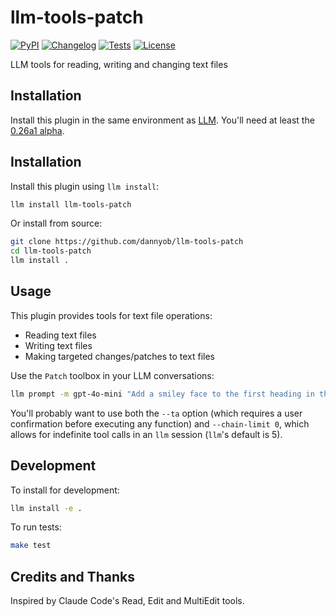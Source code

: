 # llm-tools-patch

[![PyPI](https://img.shields.io/pypi/v/llm-tools-patch.svg)](https://pypi.org/project/llm-tools-patch/)
[![Changelog](https://img.shields.io/github/v/release/dannyob/llm-tools-patch?include_prereleases&label=changelog)](https://github.com/dannyob/llm-tools-patch/releases)
[![Tests](https://github.com/dannyob/llm-tools-patch/actions/workflows/test.yml/badge.svg)](https://github.com/dannyob/llm-tools-patch/actions/workflows/test.yml)
[![License](https://img.shields.io/badge/license-Apache%202.0-blue.svg)](https://github.com/dannyob/llm-tools-patch/blob/main/LICENSE)

LLM tools for reading, writing and changing text files 

## Installation

Install this plugin in the same environment as [LLM](https://llm.datasette.io/). You'll need at least the [0.26a1 alpha](https://llm.datasette.io/en/latest/changelog.html#a1-2025-05-25).

## Installation

Install this plugin using `llm install`:

```bash
llm install llm-tools-patch
```

Or install from source:

```bash
git clone https://github.com/dannyob/llm-tools-patch
cd llm-tools-patch
llm install .
```

## Usage

This plugin provides tools for text file operations:

- Reading text files
- Writing text files  
- Making targeted changes/patches to text files

Use the `Patch` toolbox in your LLM conversations:

```bash
llm prompt -m gpt-4o-mini "Add a smiley face to the first heading in the README.md file" --tool Patch --chain-limit 0 --ta
```

You'll probably want to use both the `--ta` option (which requires a user confirmation before executing any function) and `--chain-limit 0`, which allows for indefinite tool calls in an `llm` session (`llm`'s default is 5).

## Development

To install for development:

```bash
llm install -e .
```

To run tests:

```bash
make test
```

## Credits and Thanks

Inspired by Claude Code's Read, Edit and MultiEdit tools.
